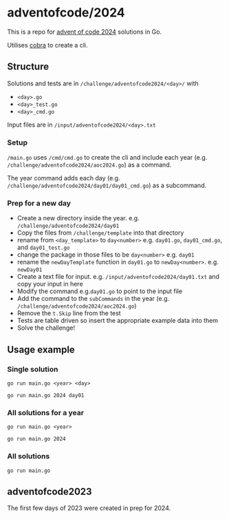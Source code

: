 # adventofcode/2024
This is a repo for [advent of code 2024](https://adventofcode.com/2024) solutions in Go.

Utilises [cobra](https://github.com/spf13/cobra) to create a cli.

## Structure
Solutions and tests are in ```/challenge/adventofcode2024/<day>/``` with
* ```<day>.go```
* ```<day>_test.go```
* ```<day>_cmd.go```

Input files are in ```/input/adventofcode2024/<day>.txt```

### Setup
```/main.go``` uses ```/cmd/cmd.go``` to create the cli and include each year (e.g. ```/challenge/adventofcode2024/aoc2024.go```) as a command.

The year command adds each day (e.g. ```/challenge/adventofcode2024/day01/day01_cmd.go```) as a subcommand.

### Prep for a new day
- Create a new directory inside the year. e.g. ```/challenge/adventofcode2024/day01```
- Copy the files from ```/challenge/template``` into that directory
- rename from ```<day_template>``` to ```day<number>``` e.g. ```day01.go```, ```day01_cmd.go```, and ```day01_test.go```
- change the package in those files to be ```day<number>``` e.g. ```day01```
- rename the ```newDayTemplate``` function in ```day01.go``` to ```newDay<number>```. e.g. ```newDay01```
- Create a text file for input. e.g. ```/input/adventofcode2024/day01.txt``` and copy your input in here
- Modify the  command e.g.```day01.go``` to point to the input file
- Add the command to the ```subCommands``` in the year (e.g. ```/challenge/adventofcode2024/aoc2024.go```)
- Remove the ```t.Skip``` line from the test
- Tests are table driven so insert the appropriate example data into them
- Solve the challenge!


## Usage example
### Single solution
```go run main.go <year> <day>```

```go run main.go 2024 day01```
### All solutions for a year
```go run main.go <year>```

```go run main.go 2024```

### All solutions
```go run main.go```

## adventofcode2023
The first few days of 2023 were created in prep for 2024.